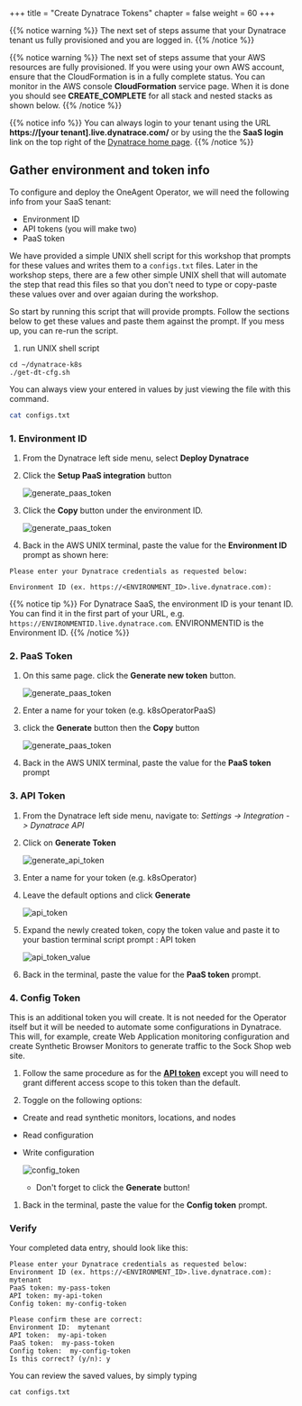 +++
title = "Create Dynatrace Tokens"
chapter = false
weight = 60
+++

{{% notice warning %}}
The next set of steps assume that your Dynatrace tenant us fully provisioned and you are logged in.
{{% /notice %}}

{{% notice warning %}}
The next set of steps assume that your AWS resources are fully provisioned.  If you were using your own AWS account, ensure that the CloudFormation is in a fully complete status. You can monitor in the AWS console **CloudFormation** service page. When it is done you should see **CREATE_COMPLETE** for all stack and nested stacks as shown below.
{{% /notice %}}

{{% notice info %}}
You can always login to your tenant using the URL **https://[your tenant].live.dynatrace.com/** or by using the the **SaaS login** link on the top right of the [Dynatrace home page](https://www.dynatrace.com).
{{% /notice %}}

## Gather environment and token info

To configure and deploy the OneAgent Operator, we will need the following info from your SaaS tenant:

- Environment ID
- API tokens (you will make two)
- PaaS token

We have provided a simple UNIX shell script for this workshop that prompts for these values and writes them to a `configs.txt` files. Later in the workshop steps, there are a few other simple UNIX shell that will automate the step that read this files so that you don't need to type or copy-paste these values over and over agaian during the workshop.

So start by running this script that will provide prompts. Follow the sections below to get these values and paste them against the prompt.  If you mess up, you can re-run the script.

1. run UNIX shell script

```
cd ~/dynatrace-k8s
./get-dt-cfg.sh
```

You can always view your entered in values by just viewing the file with this command.

```sh
cat configs.txt
```

### 1. Environment ID

1. From the Dynatrace left side menu, select **Deploy Dynatrace**

1. Click the **Setup PaaS integration** button

    ![generate_paas_token](/images/deploy-dt.png)

1. Click the **Copy** button under the environment ID.

    ![generate_paas_token](/images/save-environment.png)

1. Back in the AWS UNIX terminal, paste the value for the **Environment ID** prompt as shown here:

```
Please enter your Dynatrace credentials as requested below: 

Environment ID (ex. https://<ENVIRONMENT_ID>.live.dynatrace.com):
```

{{% notice tip %}}
For Dynatrace SaaS, the environment ID is your tenant ID. You can find it in the first part of your URL, e.g. `https://ENVIRONMENTID.live.dynatrace.com`. ENVIRONMENTID is the Environment ID.
{{% /notice %}}

### 2. PaaS Token

1. On this same page. click the **Generate new token** button.

    ![generate_paas_token](/images/generate-paas-token.png)

1. Enter a name for your token (e.g. k8sOperatorPaaS)

1. click the **Generate** button then the **Copy** button

    ![generate_paas_token](/images/generate-paas-token-two.png)

1. Back in the AWS UNIX terminal, paste the value for the **PaaS token** prompt

### 3. API Token

1. From the Dynatrace left side menu, navigate to: <i>Settings -> Integration -> Dynatrace API</i>

1. Click on <b>Generate Token</b>

    ![generate_api_token](/images/generate_api_token.png)

2. Enter a name for your token (e.g. k8sOperator)
3. Leave the default options and click <b>Generate</b>
   
    ![api_token](/images/api_token.png)     

4. Expand the newly created token, copy the token value and paste it to your bastion terminal script prompt : API token 

    ![api_token_value](/images/api_token_value.png)

5. Back in the terminal, paste the value for the **PaaS token** prompt.

### 4. Config Token

This is an additional token you will create. It is not needed for the Operator itself but it will be needed to automate some configurations in Dynatrace. This will, for example, create Web Application monitoring configuration and create Synthetic Browser Monitors to generate traffic to the Sock Shop web site.

1. Follow the same procedure as for the <b><u>API token</u></b> except you will need to grant different access scope to this token than the default.

1. Toggle on the following options:

  - Create and read synthetic monitors, locations, and nodes
  - Read configuration
  - Write configuration

    ![config_token](/images/config_token.png)

    - Don't forget to click the <b>Generate</b> button!

1. Back in the terminal, paste the value for the **Config token** prompt.

### Verify

Your completed data entry, should look like this:

```
Please enter your Dynatrace credentials as requested below: 
Environment ID (ex. https://<ENVIRONMENT_ID>.live.dynatrace.com): mytenant
PaaS token: my-pass-token
API token: my-api-token
Config token: my-config-token

Please confirm these are correct: 
Environment ID:  mytenant
API token:  my-api-token
PaaS token:  my-pass-token
Config token:  my-config-token
Is this correct? (y/n): y
```

You can review the saved values, by simply typing

```
cat configs.txt
```